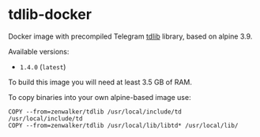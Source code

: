 # tdlib-docker

Docker image with precompiled Telegram [tdlib][1] library, based on alpine 3.9.

Available versions:

 - `1.4.0` (`latest`)

To build this image you will need at least 3.5 GB of RAM.

To copy binaries into your own alpine-based image use:

```
COPY --from=zenwalker/tdlib /usr/local/include/td /usr/local/include/td
COPY --from=zenwalker/tdlib /usr/local/lib/libtd* /usr/local/lib/
```

[1]: https://github.com/tdlib/td

